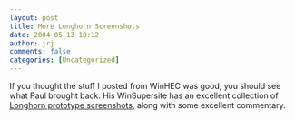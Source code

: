 ```yaml
---
layout: post
title: More Longhorn Screenshots
date: 2004-05-13 10:12
author: jrj
comments: false
categories: [Uncategorized]
---
```

If you thought the stuff I posted from WinHEC was good, you should see what Paul brought back. His WinSupersite has an excellent collection of <a href="http://www.winsupersite.com/showcase/longhorn_winhec_proto.asp" target="_blank">Longhorn prototype screenshots</a>, along with some excellent commentary.
